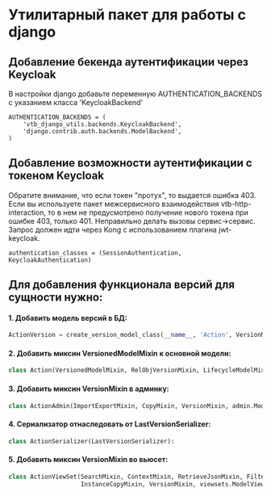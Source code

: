 # Утилитарный пакет для работы с django

## Добавление бекенда аутентификации через Keycloak

В настройки django добавьте переменную AUTHENTICATION_BACKENDS с указанием класса 'KeycloakBackend'

```
AUTHENTICATION_BACKENDS = (
    'vtb_django_utils.backends.KeycloakBackend',
    'django.contrib.auth.backends.ModelBackend',
)
```

## Добавление возможности аутентификации с токеном Keycloak
Обратите внимание, что если токен "протух", то выдается ошибка 403. 
Если вы используете пакет межсервисного взаимодействия vtb-http-interaction, 
то в нем не предусмотрено получение нового токена при ошибке 403, только 401. Неправильно делать вызовы сервис->сервис. 
Запрос должен идти через Kong с использованием плагина jwt-keycloak.
```
authentication_classes = (SessionAuthentication, KeycloakAuthentication)
```

## Для добавления функционала версий для сущности нужно:
#### 1. Добавить модель версий в БД:
```python
ActionVersion = create_version_model_class(__name__, 'Action', VersionModel)
```

#### 2. Добавить миксин VersionedModelMixin к основной модели:
```python
class Action(VersionedModelMixin, RelObjVersionMixin, LifecycleModelMixin, models.Model):
```

#### 3. Добавить миксин VersionMixin в админку:
```python
class ActionAdmin(ImportExportMixin, CopyMixin, VersionMixin, admin.ModelAdmin):
```

#### 4. Сериализатор отнаследовать от LastVersionSerializer:
```python
class ActionSerializer(LastVersionSerializer):
```

#### 5. Добавить миксин VersionMixin во вьюсет:
```python
class ActionViewSet(SearchMixin, ContextMixin, RetrieveJsonMixin, FilterArrayMixin, ImportExportMixin,
                    InstanceCopyMixin, VersionMixin, viewsets.ModelViewSet):
```
